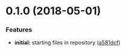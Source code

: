 <a name="0.1.0"></a>
# 0.1.0 (2018-05-01)


### Features

* **initial:** starting files in repository ([a581dcf](https://github.com/davidpvilaca/api-nest-starter/commit/a581dcf))



